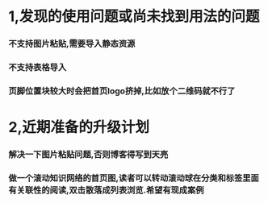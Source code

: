# 1,发现的使用问题或尚未找到用法的问题
### 不支持图片粘贴,需要导入静态资源
### 不支持表格导入
### 页脚位置块较大时会把首页logo挤掉,比如放个二维码就不行了
###



# 2,近期准备的升级计划
### 解决一下图片粘贴问题,否则博客得写到天亮
### 做一个滚动知识网络的首页图,读者可以转动滚动球在分类和标签里面有关联性的阅读,双击散落成列表浏览.希望有现成案例
